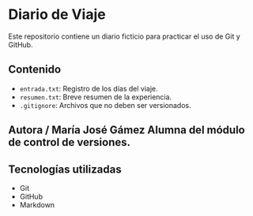 # Diario de Viaje 
Este repositorio contiene un diario ficticio para practicar el uso de Git y GitHub. 
## Contenido 
- `entrada.txt`: Registro de los días del viaje.
- `resumen.txt`: Breve resumen de la experiencia.
- `.gitignore`: Archivos que no deben ser versionados.
## Autora / María José Gámez Alumna del módulo de control de versiones. 
## Tecnologías utilizadas 
- Git
- GitHub
- Markdown
